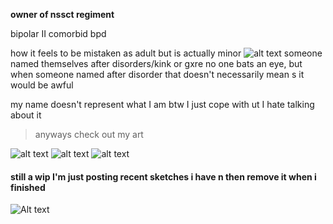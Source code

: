 **owner of nssct regiment**

bipolar II comorbid bpd

how it feels to be mistaken as adult but is actually minor
![alt text](https://files.catbox.moe/rmo9a0.jpg)
someone named themselves after disorders/kink or gxre no one bats an eye, but when someone named after disorder that doesn't necessarily mean s it would be awful

my name doesn't represent what I am btw I just cope with ut I hate talking about it

> anyways check out my art

![alt text](https://files.catbox.moe/p3im38.png)
![alt text](https://files.catbox.moe/d80ahu.jpg)
![alt text](https://files.catbox.moe/n75jco.png)
#### still a wip I'm just posting recent sketches i have n then remove it when i finished
![Alt text](https://files.catbox.moe/ztam00.jpg)
